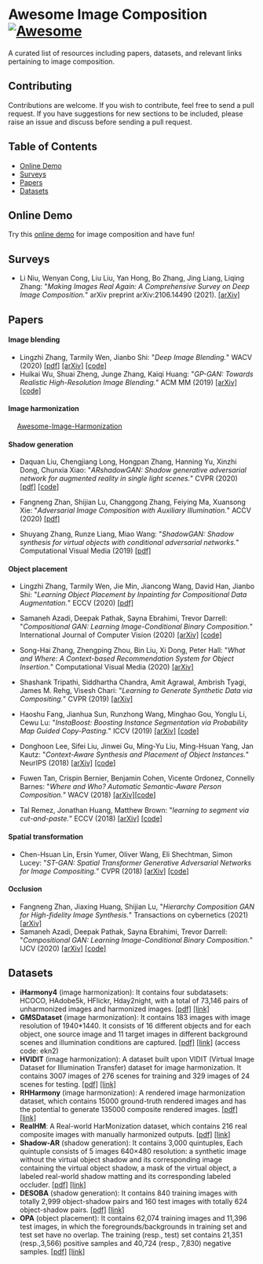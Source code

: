 # Awesome Image Composition  [![Awesome](https://cdn.rawgit.com/sindresorhus/awesome/d7305f38d29fed78fa85652e3a63e154dd8e8829/media/badge.svg)](https://github.com/sindresorhus/awesome)

A curated list of resources including papers, datasets, and relevant links pertaining to image composition.

## Contributing

Contributions are welcome.  If you wish to contribute, feel free to send a pull request. If you have suggestions for new sections to be included, please raise an issue and discuss before sending a pull request.

## Table of Contents
+ [Online Demo](#Online-demo)
+ [Surveys](#Surveys)
+ [Papers](#Papers)
+ [Datasets](#Datasets)

## Online Demo

Try this [online demo](https://bcmi.sjtu.edu.cn/home/niuli/demo_image_composition/) for image composition and have fun!

## Surveys
+ Li Niu, Wenyan Cong, Liu Liu, Yan Hong, Bo Zhang, Jing Liang, Liqing Zhang: "*Making Images Real Again: A Comprehensive Survey on Deep Image Composition.*" arXiv preprint arXiv:2106.14490 (2021). [[arXiv]](https://arxiv.org/pdf/2106.14490.pdf)

## Papers

#### Image blending
+ Lingzhi Zhang, Tarmily Wen, Jianbo Shi: "*Deep Image Blending.*" WACV (2020) [[pdf]](https://openaccess.thecvf.com/content_WACV_2020/papers/Zhang_Deep_Image_Blending_WACV_2020_paper.pdf) [[arXiv]](https://arxiv.org/pdf/1910.11495.pdf) [[code]](https://github.com/owenzlz/DeepImageBlending)
+ Huikai Wu, Shuai Zheng, Junge Zhang, Kaiqi Huang: "*GP-GAN: Towards Realistic High-Resolution Image Blending.*" ACM MM (2019) [[arXiv]](https://arxiv.org/pdf/1703.07195.pdf) [[code]](https://github.com/wuhuikai/GP-GAN)


#### Image harmonization
  &emsp;  [Awesome-Image-Harmonization](https://github.com/bcmi/Awesome-Image-Harmonization)
 
#### Shadow generation
+ Daquan Liu, Chengjiang  Long, Hongpan Zhang, Hanning Yu, Xinzhi  Dong, Chunxia Xiao: "*ARshadowGAN: Shadow generative adversarial network for augmented reality in single light scenes.*" CVPR (2020) [[pdf]](https://openaccess.thecvf.com/content_CVPR_2020/papers/Liu_ARShadowGAN_Shadow_Generative_Adversarial_Network_for_Augmented_Reality_in_Single_CVPR_2020_paper.pdf) [[code]](https://github.com/ldq9526/ARShadowGAN)

+ Fangneng Zhan, Shijian Lu, Changgong Zhang, Feiying Ma, Xuansong Xie: "*Adversarial Image Composition with Auxiliary Illumination.*" ACCV (2020) [[pdf]](https://openaccess.thecvf.com/content/ACCV2020/papers/Zhan_Adversarial_Image_Composition_with_Auxiliary_Illumination_ACCV_2020_paper.pdf)

+ Shuyang Zhang, Runze Liang, Miao Wang: "*ShadowGAN: Shadow synthesis for virtual objects with conditional adversarial networks.*" Computational Visual Media (2019) [[pdf]](https://link.springer.com/content/pdf/10.1007/s41095-019-0136-1.pdf)


#### Object placement 
+ Lingzhi Zhang, Tarmily Wen, Jie Min, Jiancong Wang, David Han, Jianbo Shi: "*Learning Object Placement by Inpainting for Compositional Data Augmentation.*" ECCV (2020) [[pdf]](https://www.ecva.net/papers/eccv_2020/papers_ECCV/papers/123580562.pdf)

+ Samaneh Azadi, Deepak Pathak, Sayna Ebrahimi, Trevor Darrell: "*Compositional GAN: Learning Image-Conditional Binary Composition.*" International Journal of Computer Vision (2020) [[arXiv]](https://arxiv.org/pdf/1807.07560.pdf) [[code]](https://github.com/azadis/CompositionalGAN)

+ Song-Hai Zhang, Zhengping Zhou, Bin Liu, Xi Dong, Peter Hall: "*What and Where: A Context-based Recommendation System for Object Insertion.*" Computational Visual Media (2020) [[arXiv]](https://arxiv.org/pdf/1811.09783.pdf)

+ Shashank Tripathi, Siddhartha Chandra, Amit Agrawal, Ambrish Tyagi, James M. Rehg, Visesh Chari: "*Learning to Generate Synthetic Data via Compositing.*" CVPR (2019) [[arXiv]](https://arxiv.org/pdf/1904.05475.pdf)

+ Haoshu Fang, Jianhua Sun, Runzhong Wang, Minghao Gou, Yonglu Li, Cewu Lu: "*InstaBoost: Boosting Instance Segmentation via Probability Map Guided Copy-Pasting.*" ICCV (2019) [[arXiv]](https://arxiv.org/pdf/1908.07801.pdf) [[code]](https://github.com/GothicAi/Instaboost)

+ Donghoon Lee, Sifei Liu, Jinwei Gu, Ming-Yu Liu, Ming-Hsuan Yang, Jan Kautz: "*Context-Aware Synthesis and Placement of Object Instances.*" NeurIPS (2018) [[arXiv]](https://arxiv.org/pdf/1812.02350.pdf) [[code]](https://github.com/NVlabs/Instance_Insertion)

+ Fuwen Tan, Crispin Bernier, Benjamin Cohen, Vicente Ordonez, Connelly Barnes: "*Where and Who? Automatic Semantic-Aware Person Composition.*" WACV (2018) [[arXiv]](https://arxiv.org/abs/1706.01021)[[code]](https://github.com/fwtan/who_where)

+ Tal Remez, Jonathan Huang, Matthew Brown: "*learning to segment via cut-and-paste.*" ECCV (2018) [[arXiv]](https://arxiv.org/pdf/1803.06414.pdf) [[code]](https://github.com/FLoosli/CP_GAN)

#### Spatial transformation

+ Chen-Hsuan Lin, Ersin Yumer, Oliver Wang, Eli Shechtman, Simon Lucey: "*ST-GAN: Spatial Transformer Generative Adversarial Networks for Image Compositing.*" CVPR (2018) [[arXiv]](https://arxiv.org/pdf/1803.01837.pdf) [[code]](https://github.com/chenhsuanlin/spatial-transformer-GAN)

#### Occlusion
+ Fangneng Zhan, Jiaxing Huang, Shijian Lu, "*Hierarchy Composition GAN for High-fidelity Image Synthesis.*" Transactions on cybernetics (2021) [[arXiv]](https://arxiv.org/pdf/1905.04693.pdf)
+ Samaneh Azadi, Deepak Pathak, Sayna Ebrahimi, Trevor Darrell: "*Compositional GAN: Learning Image-Conditional Binary Composition.*" IJCV (2020) [[arXiv]](https://arxiv.org/pdf/1807.07560.pdf) [[code]](https://github.com/azadis/CompositionalGAN)


## Datasets
+ **iHarmony4** (image harmonization):  It contains four subdatasets: HCOCO, HAdobe5k,	HFlickr, Hday2night, with a total of 73,146 pairs of unharmonized images and harmonized images. [[pdf]](https://openaccess.thecvf.com/content_CVPR_2020/papers/Cong_DoveNet_Deep_Image_Harmonization_via_Domain_Verification_CVPR_2020_paper.pdf) [[link]](https://github.com/bcmi/Image_Harmonization_Datasets)
+ **GMSDataset** (image harmonization): It contains 183 images with image resolution of 1940*1440. It consists of 16 different objects and for each object, one source image and 11 target images in different background scenes and illumination conditions are captured.  [[pdf]](https://link.springer.com/content/pdf/10.1007%2F978-3-030-61864-3_17.pdf) [[link]](https://pan.baidu.com/s/141bLd3kjw8I4L7vUhYiEnQ) (access code: ekn2)
+ **HVIDIT** (image harmonization): A dataset built upon VIDIT (Virtual Image Dataset for Illumination Transfer) dataset for image harmonization. It contains 3007 images of 276 scenes for training and 329 images of 24 scenes for testing. [[pdf]](https://openaccess.thecvf.com/content/CVPR2021/papers/Guo_Intrinsic_Image_Harmonization_CVPR_2021_paper.pdf) [[link]](https://github.com/zhenglab/IntrinsicHarmony)
+ **RHHarmony** (image harmonization): A rendered image harmonization dataset, which contains 15000 ground-truth rendered images and has the potential to generate 135000 composite rendered images.  [[pdf]](https://arxiv.org/pdf/2103.17104.pdf) [[link]](https://github.com/bcmi/Rendered_Image_Harmonization_Datasets)
+ **RealHM**: A Real-world HarMonization dataset, which contains 216 real composite images with manually harmonized outputs. [[pdf]](https://arxiv.org/pdf/2108.06805.pdf) [[link]](https://github.com/VITA-Group/SSHarmonization)
+ **Shadow-AR** (shadow generation):  It contains 3,000 quintuples,  Each quintuple consists of 5 images 640×480 resolution: a synthetic image without the virtual object shadow and its corresponding image containing the virtual object shadow, a mask of the virtual object, a labeled real-world shadow matting and its corresponding labeled occluder. [[pdf]](https://openaccess.thecvf.com/content_CVPR_2020/papers/Liu_ARShadowGAN_Shadow_Generative_Adversarial_Network_for_Augmented_Reality_in_Single_CVPR_2020_paper.pdf) [[link]](https://github.com/ldq9526/ARShadowGAN)
+ **DESOBA** (shadow generation): It contains 840 training images with totally 2,999 object-shadow pairs and 160 test images with totally 624 object-shadow pairs. [[pdf]](https://arxiv.org/pdf/2104.10338v1.pdf) [[link]](https://github.com/bcmi/Object-Shadow-Generation-Dataset-DESOBA)
+ **OPA** (object placement): It contains 62,074 training images and 11,396 test images, in which the foregrounds/backgrounds in training set and test set have no overlap. The training (resp., test) set contains 21,351 (resp.,3,566) positive samples and 40,724 (resp., 7,830) negative samples.  [[pdf]](https://arxiv.org/pdf/2107.01889.pdf) [[link]](https://github.com/bcmi/Object-Placement-Assessment-Dataset-OPA)


